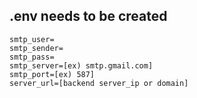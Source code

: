 ## .env **needs** to be created

```
smtp_user=
smtp_sender=
smtp_pass=
smtp_server=[ex) smtp.gmail.com]
smtp_port=[ex) 587]
server_url=[backend server_ip or domain]
```